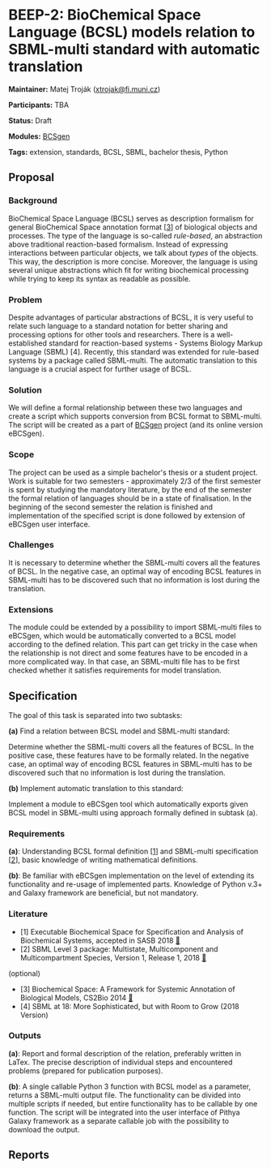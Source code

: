 # BEEP-2: BioChemical Space Language (BCSL) models relation to SBML-multi standard with automatic translation

**Maintainer:** Matej Troják (xtrojak@fi.muni.cz)

**Participants:** TBA

**Status:** Draft 

**Modules:** [BCSgen](https://github.com/sybila/BCSgen) 

**Tags:** extension, standards, BCSL, SBML, bachelor thesis, Python
 
## Proposal

### Background

BioChemical Space Language (BCSL) serves as description formalism for general BioChemical Space annotation format [[3](#literature)] of 
biological objects and processes. The type of the language is so-called *rule-based*, an abstraction above traditional 
reaction-based formalism. Instead of expressing interactions between particular objects, we talk about *types* of the objects. 
This way, the description is more concise. Moreover, the language is using several unique abstractions which fit for writing 
biochemical processing while trying to keep its syntax as readable as possible. 

### Problem

Despite advantages of particular abstractions of BCSL, it is very useful to relate such language to a standard 
notation for better sharing and processing options for other tools and researchers. There is a well-established standard 
for reaction-based systems - Systems Biology Markup Language (SBML) [4]. Recently, this standard was extended for rule-based 
systems by a package called SBML-multi. The automatic translation to this language is a crucial aspect for further usage of BCSL.

### Solution

We will define a formal relationship between these two languages and create a script which supports conversion 
from BCSL format to SBML-multi. The script will be created as a part of [BCSgen](https://github.com/sybila/BCSgen) project
(and its online version eBCSgen).

### Scope

The project can be used as a simple bachelor's thesis or a student project. Work is suitable for two semesters - 
approximately 2/3 of the first
semester is spent by studying the mandatory literature, by the end of the semester the formal relation of
languages should be in a state of finalisation. In the beginning of the second semester the relation is 
finished and implementation of the specified script is done followed by extension of eBCSgen user interface.

### Challenges

It is necessary to determine whether the SBML-multi covers all the features of BCSL.
In the negative case, an optimal way of encoding BCSL features in SBML-multi has to be discovered such that 
no information is lost during the translation. 

### Extensions

The module could be extended by a possibility to import SBML-multi files to eBCSgen, which would be automatically 
converted to a BCSL model according to the defined relation. This part can get tricky in the case when the relationship
is not direct and some features have to be encoded in a more complicated way. In that case, an SBML-multi file has to 
be first checked whether it satisfies requirements for model translation.

## Specification

The goal of this task is separated into two subtasks:

**(a)** Find a relation between BCSL model and SBML-multi standard:

Determine whether the SBML-multi covers all the features of BCSL. In the positive case, these features 
have to be formally related. In the negative case, an optimal way of encoding BCSL features in SBML-multi has 
to be discovered such that no information is lost during the translation.

**(b)** Implement automatic translation to this standard:

Implement a module to eBCSgen tool which automatically exports given BCSL model in SBML-multi using approach 
formally defined in subtask (a).

### Requirements

**(a)**: Understanding BCSL formal definition [[1](#literature)] and SBML-multi specification [[2](#literature)], basic knowledge of writing mathematical definitions.

**(b)**: Be familiar with eBCSgen implementation on the level of extending its functionality and re-usage of 
implemented parts. Knowledge of Python v.3+ and Galaxy framework are beneficial, but not mandatory.

### Literature

* [1] Executable Biochemical Space for Specification and Analysis of Biochemical Systems, accepted in SASB 2018 [:page_facing_up:](https://www.fi.muni.cz/~xtrojak/files/papers/2018,%20SASB,%20Executable%20Biochemical%20Space%20for%20Specification%20and%20Analysis%20of%20Biochemical%20Systems.pdf)
* [2] SBML Level 3 package: Multistate, Multicomponent and Multicompartment Species, Version 1, Release 1, 2018 [:page_facing_up:](https://www.degruyter.com/downloadpdf/j/jib.2018.15.issue-1/jib-2017-0077/jib-2017-0077.pdf)

(optional)

* [3] Biochemical Space: A Framework for Systemic Annotation of Biological Models, CS2Bio 2014 [:page_facing_up:](https://ac.els-cdn.com/S1571066114000590/1-s2.0-S1571066114000590-main.pdf?_tid=15e9629c-ff03-484b-afeb-f6a56da41022&acdnat=1540211331_65dbb0acf63aaec73d118deef15360ae)
* [4] SBML at 18: More Sophisticated, but with Room to Grow (2018 Version)

### Outputs

**(a)**: Report and formal description of the relation, preferably written in LaTex. The precise description of individual 
steps and encountered problems (prepared for publication purposes). 

**(b)**: A single callable Python 3 function with BCSL model as a parameter, returns a SBML-multi output file. 
The functionality can be divided into multiple scripts if needed, but entire functionality has to be callable by one 
function. The script will be integrated into the user interface of Pithya Galaxy framework as a separate callable job 
with the possibility to download the output.

## Reports

